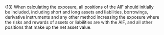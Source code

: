 (13) When calculating the exposure, all positions of the AIF should initially be included, including short and long assets and liabilities, borrowings, derivative instruments and any other method increasing the exposure where the risks and rewards of assets or liabilities are with the AIF, and all other positions that make up the net asset value.